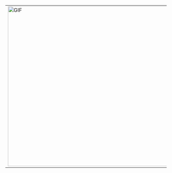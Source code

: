 <table>
  <tr>
    <td>
      <img src="https://github.com/user-attachments/assets/7649a4de-7499-48df-aa95-bd9b24544133" alt="GIF" width="500"/>
    </td>
    <td>
      <ul>
        <li>Myself Anurag</li>
        <li>Field of Study: Computer Science</li>
        <li>Interests: Physics, Quantum Computing, and Machine Learning</li>
        <li>I use Arch Linux BTW</li>
      </ul>
    </td>
  </tr>
</table>
